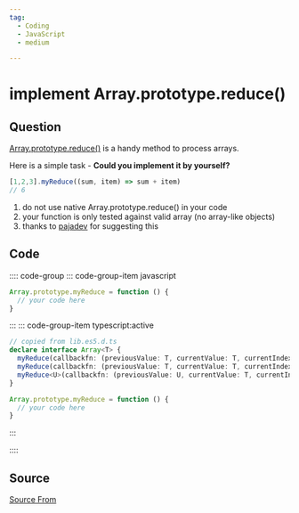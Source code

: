 ```yaml
---
tag:
  - Coding
  - JavaScript
  - medium

---
```

  
# implement Array.prototype.reduce()

## Question
[Array.prototype.reduce()](https://developer.mozilla.org/en-US/docs/Web/JavaScript/Reference/Global_Objects/Array/reduce) is a handy method to process arrays.

Here is a simple task - **Could you implement it by yourself?**

```ts
[1,2,3].myReduce((sum, item) => sum + item)
// 6
```

1.  do not use native Array.prototype.reduce() in your code
2.  your function is only tested against valid array (no array-like objects)
3.  thanks to [pajadev](https://bigfrontend.dev/category/5/discuss/693?focus=859) for suggesting this

## Code
:::: code-group
::: code-group-item javascript
```javascript
Array.prototype.myReduce = function () {
  // your code here
}
```
:::
    ::: code-group-item typescript:active
```typescript
// copied from lib.es5.d.ts
declare interface Array<T> {
  myReduce(callbackfn: (previousValue: T, currentValue: T, currentIndex: number, array: T[]) => T): T;
  myReduce(callbackfn: (previousValue: T, currentValue: T, currentIndex: number, array: T[]) => T, initialValue: T): T;
  myReduce<U>(callbackfn: (previousValue: U, currentValue: T, currentIndex: number, array: T[]) => U, initialValue: U): U
}

Array.prototype.myReduce = function () {
  // your code here
}
```
:::
    
::::



##  Source
[Source From](https://bigfrontend.dev/problem/implement-Array-prototype-reduce)

  
